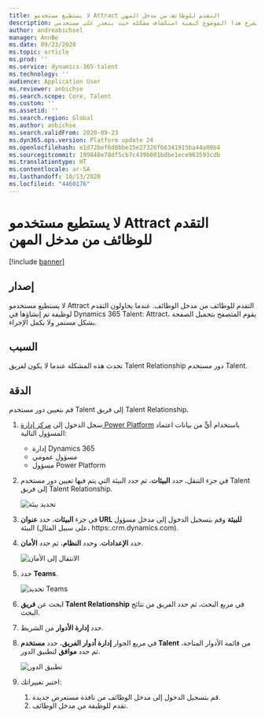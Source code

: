 ```yaml
---
title: لا يستطيع مستخدمو Attract التقدم للوظائف من مدخل المهن
description: يشرح هذا الموضوع كيفية استكشاف مشكلة حيث يتعذر على مستخدمي Attract التقدم للوظائف من مدخل الوظائف.
author: andreabichsel
manager: AnnBe
ms.date: 09/23/2020
ms.topic: article
ms.prod: ''
ms.service: dynamics-365-talent
ms.technology: ''
audience: Application User
ms.reviewer: anbichse
ms.search.scope: Core, Talent
ms.custom: ''
ms.assetid: ''
ms.search.region: Global
ms.author: anbichse
ms.search.validFrom: 2020-09-23
ms.dyn365.ops.version: Platform update 24
ms.openlocfilehash: e1d72bef6d8bbe15e27326f66341915ba44a09b4
ms.sourcegitcommit: 199848e78df5cb7c439b001bdbe1ece963593cdb
ms.translationtype: HT
ms.contentlocale: ar-SA
ms.lasthandoff: 10/13/2020
ms.locfileid: "4460176"
---
```

# <a name="attract-users-cant-apply-for-jobs-from-career-portal"></a>لا يستطيع مستخدمو Attract التقدم للوظائف من مدخل المهن

[!include [banner](includes/banner.md)]

## <a name="issue"></a>إصدار

لا يستطيع مستخدمو Attract التقدم للوظائف من مدخل الوظائف. عندما يحاولون التقدم لوظيفة تم إنشاؤها في Dynamics 365 Talent: Attract، يقوم المتصفح بتحميل الصفحة بشكل مستمر ولا يكمل الإجراء.

## <a name="cause"></a>السبب

تحدث هذه المشكلة عندما لا يكون لفريق Talent Relationship دور مستخدم Talent.

## <a name="resolution"></a>الدقة

قم بتعيين دور مستخدم Talent إلى فريق Talent Relationship.

1. سجل الدخول إلى [مركز إدارة Power Platform](https://admin.powerplatform.microsoft.com) باستخدام أيٍّ من بيانات اعتماد المسؤول التالية:

   - إدارة Dynamics 365
   - مسؤول عمومي
   - مسؤول Power Platform

2. في جزء التنقل، حدد **البيئات**، ثم حدد البيئة التي يتم فيها تعيين دور مستخدم Talent إلى فريق Talent Relationship.

   ![تحديد بيئة](./media/attract-troubleshoot-career-portal-select-environment.png)

3. في جزء **البيئات**، حدد **عنوان URL للبيئة** وقم بتسجيل الدخول إلى مدخل مسؤول البيئة (على سبيل المثال، https:<orgname>.crm.dynamics.com).

4. حدد **الإعدادات**، وحدد **النظام**، ثم حدد **الأمان**.

   ![الانتقال إلى الأمان](./media/attract-troubleshoot-career-portal-security.png)

5. حدد **Teams**.

   ![تحديد Teams](./media/attract-troubleshoot-career-portal-security-teams.png)

6. ابحث عن **فريق Talent Relationship** في مربع البحث، ثم حدد الفريق من نتائج البحث.

7. حدد **إدارة الأدوار** من الشريط.

8. في مربع الحوار **إدارة أدوار الفريق**، حدد **مستخدم Talent** من قائمة الأدوار المتاحة، ثم حدد **موافق** لتطبيق الدور.

   ![تطبيق الدور](./media/attract-troubleshoot-career-portal-apply-role.png)

9. اختبر تغييراتك:

   1. قم بتسجيل الدخول إلى مدخل الوظائف من نافذة مستعرض جديدة.
   2. تقدم للوظيفة من مدخل الوظائف. 